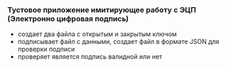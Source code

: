 ### Тустовое приложение имитирующее работу с ЭЦП (Электронно цифровая подпись)

* создает два файла с открытым и закрытым ключом
* подписывает файл с данными, создает файл в формате JSON для проверки подписи
* проверяет является подпись валидной или нет